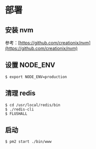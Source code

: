 # 部署

## 安装 nvm

参考：[https://github.com/creationix/nvm](https://github.com/creationix/nvm)

## 设置 NODE_ENV

```
$ export NODE_ENV=production
```

## 清理 redis

```
$ cd /usr/local/redis/bin
$ ./redis-cli
$ FLUSHALL
```

## 启动

```
$ pm2 start ./bin/www
```
